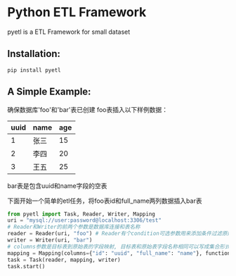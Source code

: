 # Python ETL Framework

pyetl is a ETL Framework for small dataset

## Installation:
```shell script
pip install pyetl
```

## A Simple Example:
确保数据库'foo'和'bar'表已创建
foo表插入以下样例数据：

| uuid | name | age  |
| ---- | ---- | ---- |
| 1    | 张三 | 15   |
| 2    | 李四 | 20   |
| 3    | 王五 | 25   |

bar表是包含uuid和name字段的空表

下面开始一个简单的etl任务，将foo表id和full_name两列数据插入bar表


```python
from pyetl import Task, Reader, Writer, Mapping
uri = "mysql://user:password@localhost:3306/test"
# Reader和Writer的前两个参数是数据库连接和表名称
reader = Reader(uri, "foo") # Reader有个condition可选参数用来添加条件过滤原始数据
writer = Writer(uri, "bar")
# columns参数是目标表到原始表的字段映射, 目标表和原始表字段名称相同可以写成集合形式如{"uuid", "name"}， functions参数是对映射字段添加map处理函数
mapping = Mapping(columns={"id": "uuid", "full_name": "name"}, functions={"id": lambda x: f"id-{x}"})
task = Task(reader, mapping, writer)
task.start()
```
